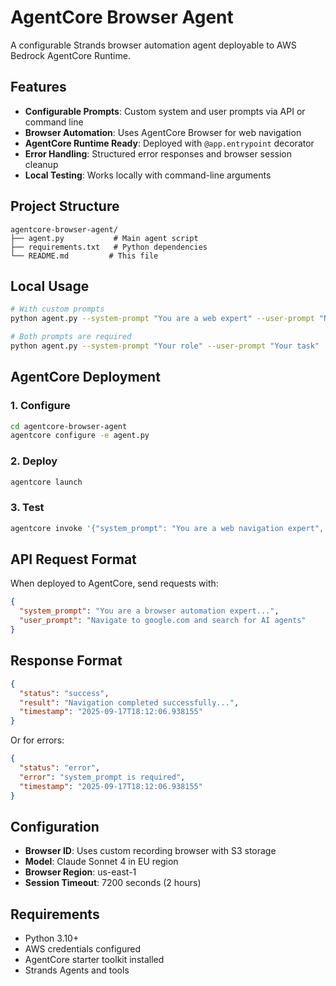 # AgentCore Browser Agent

A configurable Strands browser automation agent deployable to AWS Bedrock AgentCore Runtime.

## Features

- **Configurable Prompts**: Custom system and user prompts via API or command line
- **Browser Automation**: Uses AgentCore Browser for web navigation
- **AgentCore Runtime Ready**: Deployed with `@app.entrypoint` decorator
- **Error Handling**: Structured error responses and browser session cleanup
- **Local Testing**: Works locally with command-line arguments

## Project Structure

```
agentcore-browser-agent/
├── agent.py           # Main agent script
├── requirements.txt   # Python dependencies
└── README.md         # This file
```

## Local Usage

```bash
# With custom prompts
python agent.py --system-prompt "You are a web expert" --user-prompt "Navigate to example.com"

# Both prompts are required
python agent.py --system-prompt "Your role" --user-prompt "Your task"
```

## AgentCore Deployment

### 1. Configure
```bash
cd agentcore-browser-agent
agentcore configure -e agent.py
```

### 2. Deploy
```bash
agentcore launch
```

### 3. Test
```bash
agentcore invoke '{"system_prompt": "You are a web navigation expert", "user_prompt": "Navigate to example.com and describe what you see"}'
```

## API Request Format

When deployed to AgentCore, send requests with:

```json
{
  "system_prompt": "You are a browser automation expert...",
  "user_prompt": "Navigate to google.com and search for AI agents"
}
```

## Response Format

```json
{
  "status": "success",
  "result": "Navigation completed successfully...",
  "timestamp": "2025-09-17T18:12:06.938155"
}
```

Or for errors:

```json
{
  "status": "error",
  "error": "system_prompt is required",
  "timestamp": "2025-09-17T18:12:06.938155"
}
```

## Configuration

- **Browser ID**: Uses custom recording browser with S3 storage
- **Model**: Claude Sonnet 4 in EU region
- **Browser Region**: us-east-1
- **Session Timeout**: 7200 seconds (2 hours)

## Requirements

- Python 3.10+
- AWS credentials configured
- AgentCore starter toolkit installed
- Strands Agents and tools